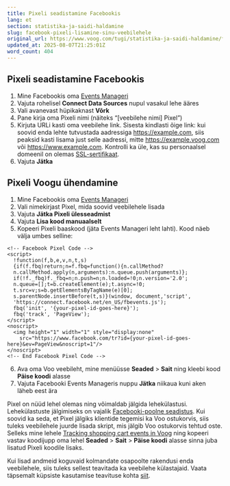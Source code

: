 ```yaml
---
title: Pixeli seadistamine Facebookis
lang: et
section: statistika-ja-saidi-haldamine
slug: facebook-pixeli-lisamine-sinu-veebilehele
original_url: https://www.voog.com/tugi/statistika-ja-saidi-haldamine/facebook-pixeli-lisamine-sinu-veebilehele
updated_at: 2025-08-07T21:25:01Z
word_count: 404
---
```

## **Pixeli seadistamine Facebookis**

1. Mine Facebookis oma [Events Manageri](https://www.facebook.com/events_manager2/)
2. Vajuta rohelisel **Connect Data Sources** nupul vasakul lehe ääres
3. Vali avanevast hüpikaknast **Võrk**
4. Pane kirja oma Pixeli nimi (näiteks “[veebilehe nimi] Pixel”)
5. Kirjuta URLi kasti oma veebilehe link. Sisesta kindlasti õige link: kui soovid enda lehte tutvustada aadressiga <https://example.com>, siis peaksid kasti lisama just selle aadressi, mitte <https://example.voog.com> või <https://www.example.com>. Kontrolli ka üle, kas su personaalsel domeenil on olemas [SSL-sertifikaat](/tugi/videojuhendid/ssl-sertifikaadi-lisamine).
6. Vajuta **Jätka**

## Pixeli Voogu ühendamine

1. Mine Facebookis oma [Events Manageri](https://www.facebook.com/events_manager2/)
2. Vali nimekirjast Pixel, mida soovid veebilehele lisada
3. Vajuta **Jätka Pixeli ülesseadmist**
4. Vajuta **Lisa kood manuaalselt**
5. Kopeeri Pixeli baaskood (jäta Events Manageri leht lahti). Kood näeb välja umbes selline:

```
<!-- Facebook Pixel Code -->  
<script>  
  !function(f,b,e,v,n,t,s)  
  {if(f.fbq)return;n=f.fbq=function(){n.callMethod?  
  n.callMethod.apply(n,arguments):n.queue.push(arguments)};  
  if(!f._fbq)f._fbq=n;n.push=n;n.loaded=!0;n.version='2.0';  
  n.queue=[];t=b.createElement(e);t.async=!0;  
  t.src=v;s=b.getElementsByTagName(e)[0];  
  s.parentNode.insertBefore(t,s)}(window, document,'script',  
  'https://connect.facebook.net/en_US/fbevents.js');  
  fbq('init', '{your-pixel-id-goes-here}');  
  fbq('track', 'PageView');  
</script>  
<noscript>  
  <img height="1" width="1" style="display:none"  
    src="https://www.facebook.com/tr?id={your-pixel-id-goes-here}&ev=PageView&noscript=1"/>  
</noscript>  
<!-- End Facebook Pixel Code -->
```

6. Ava oma Voo veebileht, mine menüüsse **Seaded** > **Sait** ning kleebi kood **Päise koodi** alasse
7. Vajuta Facebooki Events Manageris nuppu **Jätka** niikaua kuni aken läheb eest ära

Pixel on nüüd lehel olemas ning võimaldab jälgida lehekülastusi. Lehekülastuste jälgimiseks on vajalik [Facebooki-poolne seadistus](https://developers.facebook.com/docs/facebook-pixel/implementation/#installing-the-pixel). Kui soovid ka seda, et Pixel jälgiks klientide tegemisi ka Voo ostukorvis, siis tuleks veebilehele juurde lisada skript, mis jälgib Voo ostukorvis tehtud oste. Selleks mine lehele [Tracking shopping cart events in Voog](/developers/scripting/ecommerce/tracking-shopping-cart-events) ning kopeeri vastav koodijupp oma lehel **Seaded** > **Sait** > **Päise koodi** alasse sinna juba lisatud Pixeli koodile lisaks.  
  
Kui lisad andmeid koguvaid kolmandate osapoolte rakendusi enda veebilehele, siis tuleks sellest teavitada ka veebilehe külastajaid. Vaata täpsemalt küpsiste kasutamise teavituse kohta [siit](/tugi/statistika-ja-saidi-haldamine/kupsiste-kasutamise-teavitus).
